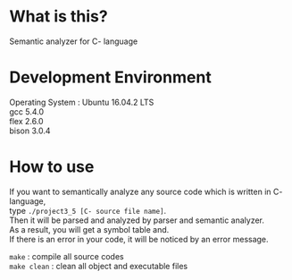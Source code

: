 # What is this?
Semantic analyzer for C- language

# Development Environment
Operating System : Ubuntu 16.04.2 LTS  
gcc 5.4.0  
flex 2.6.0  
bison 3.0.4  

# How to use
If you want to semantically analyze any source code which is written in C- language,  
type <code>./project3_5 [C- source file name]</code>.  
Then it will be parsed and analyzed by parser and semantic analyzer.  
As a result, you will get a symbol table and.  
If there is an error in your code, it will be noticed by an error message.  

<code>make</code> : compile all source codes  
<code>make clean</code> : clean all object and executable files
